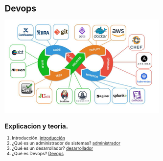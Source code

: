 # Devops

<!--foto de portada -->  
![portada](img/portada.png)
## Explicacion y teoria.
1. Introducción.
  [introducción](devops/introduccion.md)
2. ¿Qué es un administrador de sistemas?
   [administrador](devops/asir.md)
3. ¿Qué es un desarrollador?
   [desarrollador](devops/desarrollado.md)
4. ¿Qué es Devops?
   [Devops](devops.md)

